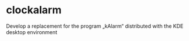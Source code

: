 # clockalarm
Develop a replacement for the program „kAlarm“ distributed with the KDE desktop environment
